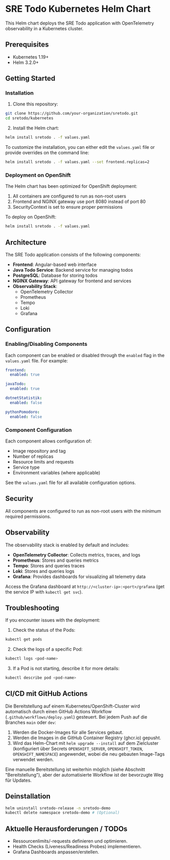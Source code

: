 # SRE Todo Kubernetes Helm Chart

This Helm chart deploys the SRE Todo application with OpenTelemetry observability in a Kubernetes cluster.

## Prerequisites

- Kubernetes 1.19+
- Helm 3.2.0+

## Getting Started

### Installation

1. Clone this repository:
```bash
git clone https://github.com/your-organization/sretodo.git
cd sretodo/kubernetes
```

2. Install the Helm chart:
```bash
helm install sretodo . -f values.yaml
```

To customize the installation, you can either edit the `values.yaml` file or provide overrides on the command line:

```bash
helm install sretodo . -f values.yaml --set frontend.replicas=2
```

### Deployment on OpenShift

The Helm chart has been optimized for OpenShift deployment:

1. All containers are configured to run as non-root users
2. Frontend and NGINX gateway use port 8080 instead of port 80
3. SecurityContext is set to ensure proper permissions

To deploy on OpenShift:

```bash
helm install sretodo . -f values.yaml
```

## Architecture

The SRE Todo application consists of the following components:

- **Frontend**: Angular-based web interface
- **Java Todo Service**: Backend service for managing todos
- **PostgreSQL**: Database for storing todos
- **NGINX Gateway**: API gateway for frontend and services
- **Observability Stack**:
  - OpenTelemetry Collector
  - Prometheus
  - Tempo
  - Loki
  - Grafana

## Configuration

### Enabling/Disabling Components

Each component can be enabled or disabled through the `enabled` flag in the `values.yaml` file. For example:

```yaml
frontend:
  enabled: true

javaTodo:
  enabled: true

dotnetStatistik:
  enabled: false

pythonPomodoro:
  enabled: false
```

### Component Configuration

Each component allows configuration of:

- Image repository and tag
- Number of replicas
- Resource limits and requests
- Service type
- Environment variables (where applicable)

See the `values.yaml` file for all available configuration options.

## Security

All components are configured to run as non-root users with the minimum required permissions.

## Observability

The observability stack is enabled by default and includes:

- **OpenTelemetry Collector**: Collects metrics, traces, and logs
- **Prometheus**: Stores and queries metrics
- **Tempo**: Stores and queries traces
- **Loki**: Stores and queries logs
- **Grafana**: Provides dashboards for visualizing all telemetry data

Access the Grafana dashboard at `http://<cluster-ip>:<port>/grafana` (get the service IP with `kubectl get svc`).

## Troubleshooting

If you encounter issues with the deployment:

1. Check the status of the Pods:
```bash
kubectl get pods
```

2. Check the logs of a specific Pod:
```bash
kubectl logs <pod-name>
```

3. If a Pod is not starting, describe it for more details:
```bash
kubectl describe pod <pod-name>
```

## CI/CD mit GitHub Actions

Die Bereitstellung auf einem Kubernetes/OpenShift-Cluster wird automatisch durch einen GitHub Actions Workflow (`.github/workflows/deploy.yaml`) gesteuert. Bei jedem Push auf die Branches `main` oder `dev`:

1.  Werden die Docker-Images für alle Services gebaut.
2.  Werden die Images in die GitHub Container Registry (ghcr.io) gepusht.
3.  Wird das Helm-Chart mit `helm upgrade --install` auf dem Zielcluster (konfiguriert über Secrets `OPENSHIFT_SERVER`, `OPENSHIFT_TOKEN`, `OPENSHIFT_NAMESPACE`) angewendet, wobei die neu gebauten Image-Tags verwendet werden.

Eine manuelle Bereitstellung ist weiterhin möglich (siehe Abschnitt "Bereitstellung"), aber der automatisierte Workflow ist der bevorzugte Weg für Updates.

## Deinstallation

```bash
helm uninstall sretodo-release -n sretodo-demo
kubectl delete namespace sretodo-demo # (Optional)
```

## Aktuelle Herausforderungen / TODOs

- Ressourcenlimits/-requests definieren und optimieren.
- Health Checks (Liveness/Readiness Probes) implementieren.
- Grafana Dashboards anpassen/erstellen. 